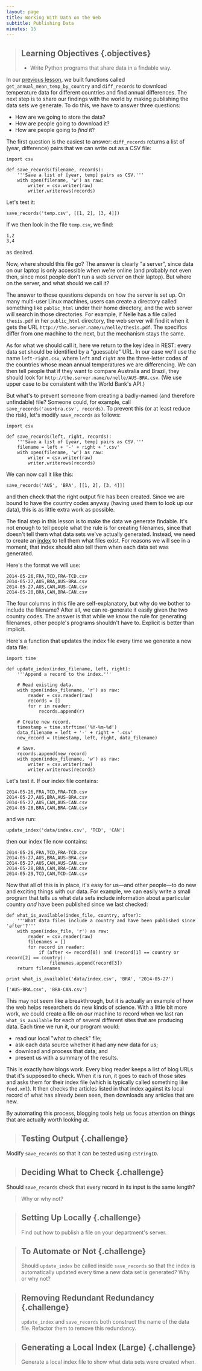 ```yaml
---
layout: page
title: Working With Data on the Web
subtitle: Publishing Data
minutes: 15
---
```

> ## Learning Objectives {.objectives}
>
> *   Write Python programs that share data in a findable way.

In our [previous lesson](01-getdata.html),
we built functions called `get_annual_mean_temp_by_country` and `diff_records`
to download temperature data for different countries and find annual differences.
The next step is to share our findings with the world by making publishing the data sets we generate.
To do this, we have to answer three questions:

*   How are we going to store the data?
*   How are people going to download it?
*   How are people going to <em>find</em> it?

The first question is the easiest to answer:
`diff_records` returns a list of (year, difference) pairs that we can write out as a CSV file:

~~~ {.python}
import csv

def save_records(filename, records):
    '''Save a list of [year, temp] pairs as CSV.'''
    with open(filename, 'w') as raw:
        writer = csv.writer(raw)
        writer.writerows(records)
~~~

Let's test it:

~~~ {.python}
save_records('temp.csv', [[1, 2], [3, 4]])
~~~

If we then look in the file `temp.csv`, we find:

~~~
1,2
3,4
~~~

as desired.

Now, where should this file go?
The answer is clearly "a server",
since data on our laptop is only accessible when we're online
(and probably not even then, since most people don't run a web server on their laptop).
But where on the server, and what should we call it?

The answer to those questions depends on how the server is set up.
On many multi-user Linux machines,
users can create a directory called something like `public_html` under their home directory,
and the web server will search in those directories.
For example,
if Nelle has a file called `thesis.pdf` in her `public_html` directory,
the web server will find it when it gets the URL `http://the.server.name/u/nelle/thesis.pdf`.
The specifics differ from one machine to the next, but the mechanism stays the same.

As for what we should call it, here we return to the key idea in REST:
every data set should be identified by a "guessable" URL.
In our case we'll use the name `left-right.csv`,
where `left` and `right` are the three-letter codes of the countries whose mean annual temperatures we are differencing.
We can then tell people that if they want to compare Australia and Brazil,
they should look for `http://the.server.name/u/nelle/AUS-BRA.csv`.
(We use upper case to be consistent with the World Bank's API.)

But what's to prevent someone from creating a badly-named (and therefore unfindable) file?
Someone could, for example, call `save_records('aus+bra.csv', records)`.
To prevent this (or at least reduce the risk), let's modify `save_records` as follows:

~~~ {.python}
import csv

def save_records(left, right, records):
    '''Save a list of [year, temp] pairs as CSV.'''
    filename = left + '-' + right + '.csv'
    with open(filename, 'w') as raw:
        writer = csv.writer(raw)
        writer.writerows(records)
~~~

We can now call it like this:

~~~ {.python}
save_records('AUS', 'BRA', [[1, 2], [3, 4]])
~~~

and then check that the right output file has been created.
Since we are bound to have the country codes anyway (having used them to look up our data), this is as little extra work as possible.

The final step in this lesson is to make the data we generate findable.
It's not enough to tell people what the rule is for creating filenames,
since that doesn't tell them what data sets we've actually generated.
Instead, we need to create an [index](reference.html#index) to tell them what files exist.
For reasons we will see in a moment,
that index should also tell them when each data set was generated.

Here's the format we will use:

~~~
2014-05-26,FRA,TCD,FRA-TCD.csv
2014-05-27,AUS,BRA,AUS-BRA.csv
2014-05-27,AUS,CAN,AUS-CAN.csv
2014-05-28,BRA,CAN,BRA-CAN.csv
~~~

The four columns in this file are self-explanatory, but why do we bother to include the filename?
After all, we can re-generate it easily given the two country codes.
The answer is that while *we* know the rule for generating filenames,
other people's programs shouldn't have to.
Explicit is better than implicit.

Here's a function that updates the index file every time we generate a new data file:

~~~ {.python}
import time

def update_index(index_filename, left, right):
    '''Append a record to the index.'''

    # Read existing data.
    with open(index_filename, 'r') as raw:
        reader = csv.reader(raw)
        records = []
        for r in reader:
            records.append(r)
    
    # Create new record.
    timestamp = time.strftime('%Y-%m-%d')
    data_filename = left + '-' + right + '.csv'
    new_record = (timestamp, left, right, data_filename)
    
    # Save.
    records.append(new_record)
    with open(index_filename, 'w') as raw:
        writer = csv.writer(raw)
        writer.writerows(records)
~~~

Let's test it.
If our index file contains:

~~~
2014-05-26,FRA,TCD,FRA-TCD.csv
2014-05-27,AUS,BRA,AUS-BRA.csv
2014-05-27,AUS,CAN,AUS-CAN.csv
2014-05-28,BRA,CAN,BRA-CAN.csv
~~~

and we run:

~~~ {.python}
update_index('data/index.csv', 'TCD', 'CAN')
~~~

then our index file now contains:

~~~
2014-05-26,FRA,TCD,FRA-TCD.csv
2014-05-27,AUS,BRA,AUS-BRA.csv
2014-05-27,AUS,CAN,AUS-CAN.csv
2014-05-28,BRA,CAN,BRA-CAN.csv
2014-05-29,TCD,CAN,TCD-CAN.csv
~~~

Now that all of this is in place,
it's easy for us—and other people—to do new and exciting things with our data.
For example,
we can easily write a small program that tells us what data sets include information about a particular country
*and* have been published since we last checked:

~~~ {.python}
def what_is_available(index_file, country, after):
    '''What data files include a country and have been published since 'after'?'''
    with open(index_file, 'r') as raw:
        reader = csv.reader(raw)
        filenames = []
        for record in reader:
            if (after <= record[0]) and (record[1] == country or record[2] == country):
                filenames.append(record[3])
    return filenames

print what_is_available('data/index.csv', 'BRA', '2014-05-27')
~~~
~~~ {.output}
['AUS-BRA.csv', 'BRA-CAN.csv']
~~~

This may not seem like a breakthrough,
but it is actually an example of how the web helps researchers do new kinds of science.
With a little bit more work,
we could create a file on *our* machine to record when we last ran `what_is_available` for each of several different sites that are producing data.
Each time we run it, our program would:

*   read our local "what to check" file;
*   ask each data source whether it had any new data for us;
*   download and process that data; and
*   present us with a summary of the results.

This is exactly how blogs work.
Every blog reader keeps a list of blog URLs that it's supposed to check.
When it is run, it goes to each of those sites and asks them for their index file (which is typically called something like `feed.xml`).
It then checks the articles listed in that index against its local record of what has already been seen,
then downloads any articles that are new.

By automating this process, blogging tools help us focus attention on things that are actually worth looking at.

> ## Testing Output {.challenge}
>
Modify `save_records` so that it can be tested using `cStringIO`.

> ## Deciding What to Check {.challenge}
>
Should `save_records` check that every record in its input is the same length?
> Why or why not?

> ## Setting Up Locally {.challenge}
>
> Find out how to publish a file on your department's server.

> ## To Automate or Not {.challenge}
>
> Should `update_index` be called inside `save_records` so that the index is automatically updated every time a new data set is generated?
> Why or why not?

> ## Removing Redundant Redundancy {.challenge}
>
> `update_index` and `save_records` both construct the name of the data file.
> Refactor them to remove this redundancy.

> ## Generating a Local Index (Large) {.challenge}
>
> Generate a local index file to show what data sets were created when.
